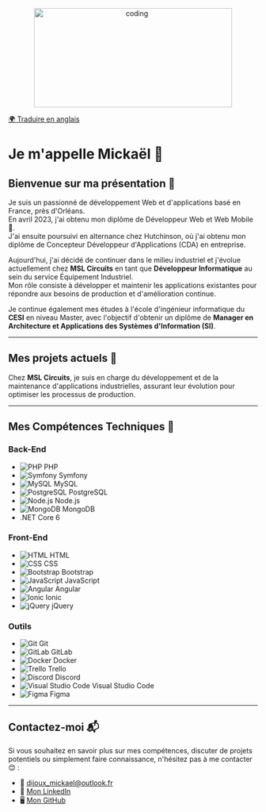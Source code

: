 <div align="center">
<img alt="coding" width="400" height="200" src="https://user-images.githubusercontent.com/46269057/152985454-fa5accab-1e0a-48ab-b6a9-0a1a6e81aa30.gif">
</div>

[🌍 Traduire en anglais](https://translate.google.com/translate?hl=en&sl=fr&tl=en&u=https://github.com/Mikadjx)

# Je m'appelle Mickaël 👋

## Bienvenue sur ma présentation 🚀

Je suis un passionné de développement Web et d'applications basé en France, près d'Orléans.  
En avril 2023, j'ai obtenu mon diplôme de Développeur Web et Web Mobile 🎉.  
J'ai ensuite poursuivi en alternance chez Hutchinson, où j'ai obtenu mon diplôme de Concepteur Développeur d'Applications (CDA) en entreprise.

Aujourd'hui, j'ai décidé de continuer dans le milieu industriel et j'évolue actuellement chez **MSL Circuits** en tant que **Développeur Informatique** au sein du service Équipement Industriel.  
Mon rôle consiste à développer et maintenir les applications existantes pour répondre aux besoins de production et d'amélioration continue.

Je continue également mes études à l'école d'ingénieur informatique du **CESI** en niveau Master, avec l'objectif d'obtenir un diplôme de **Manager en Architecture et Applications des Systèmes d'Information (SI)**.

---

## Mes projets actuels 🔭

Chez **MSL Circuits**, je suis en charge du développement et de la maintenance d'applications industrielles, assurant leur évolution pour optimiser les processus de production.

---

## Mes Compétences Techniques 🌱

### Back-End
- ![PHP](https://img.icons8.com/officexs/20/000000/php-logo.png) PHP
- ![Symfony](https://img.icons8.com/color/20/000000/symfony.png) Symfony
- ![MySQL](https://img.icons8.com/ios-filled/20/000000/mysql-logo.png) MySQL
- ![PostgreSQL](https://img.icons8.com/color/20/000000/postgreesql.png) PostgreSQL
- ![Node.js](https://img.icons8.com/color/20/000000/nodejs.png) Node.js
- ![MongoDB](https://img.icons8.com/color/20/000000/mongodb.png) MongoDB
- .NET Core 6

### Front-End
- ![HTML](https://img.icons8.com/color/20/000000/html-5--v1.png) HTML
- ![CSS](https://img.icons8.com/color/20/000000/css3.png) CSS
- ![Bootstrap](https://img.icons8.com/color/20/000000/bootstrap.png) Bootstrap
- ![JavaScript](https://img.icons8.com/color/20/000000/javascript--v1.png) JavaScript
- ![Angular](https://img.icons8.com/color/20/000000/angularjs.png) Angular
- ![Ionic](https://img.icons8.com/color/20/000000/ionic.png) Ionic
- ![jQuery](https://img.icons8.com/ios-filled/20/000000/jquery.png) jQuery

### Outils
- ![Git](https://img.icons8.com/color/20/000000/git.png) Git
- ![GitLab](https://img.icons8.com/color/20/000000/gitlab.png) GitLab
- ![Docker](https://img.icons8.com/color/20/000000/docker.png) Docker
- ![Trello](https://img.icons8.com/color/20/000000/trello.png) Trello
- ![Discord](https://img.icons8.com/fluent/20/000000/discord-new-logo.png) Discord
- ![Visual Studio Code](https://img.icons8.com/color/20/000000/visual-studio-code-2019.png) Visual Studio Code
- ![Figma](https://img.icons8.com/color/20/000000/figma--v1.png) Figma

---

## Contactez-moi 📬

Si vous souhaitez en savoir plus sur mes compétences, discuter de projets potentiels ou simplement faire connaissance, n'hésitez pas à me contacter 😊 :

- 📧 [dijoux_mickael@outlook.fr](mailto:dijoux_mickael@outlook.fr)
- 💼 [Mon LinkedIn](https://www.linkedin.com/in/mickael-dijoux-a58797252)
- 🖥️ [Mon GitHub](https://github.com/Mikadjx)
